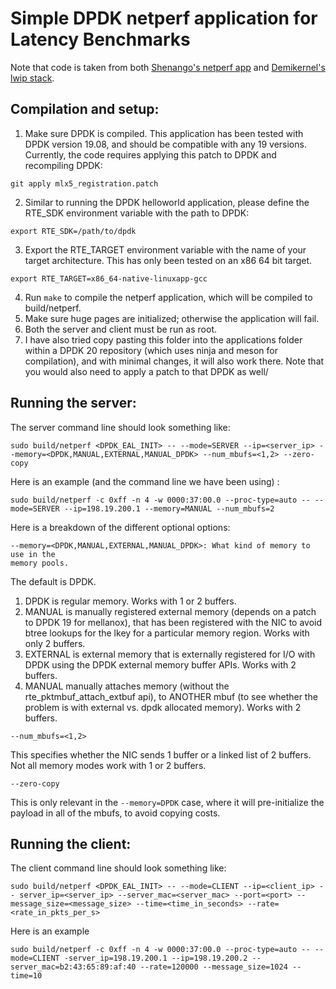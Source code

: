 # Simple DPDK netperf application for Latency Benchmarks
Note that code is taken from both [Shenango's netperf
app](https://github.com/shenango/shenango/tree/master/apps/dpdk_netperf) and
[Demikernel's lwip stack](https://github.com/demikernel/demikernel).

## Compilation and setup:
1. Make sure DPDK is compiled. This application has been tested with DPDK
   version 19.08, and should be compatible with any 19 versions. Currently, the
code requires applying this patch to DPDK and recompiling DPDK:
```
git apply mlx5_registration.patch
```
2. Similar to running the DPDK helloworld application, please define the RTE_SDK
   environment variable with the path to DPDK:
```
export RTE_SDK=/path/to/dpdk
```

3. Export the RTE_TARGET environment variable with the name of your target
   architecture. This has only been tested on an x86 64 bit target.
```
export RTE_TARGET=x86_64-native-linuxapp-gcc
```
4. Run `make` to compile the netperf application, which will be compiled to
   build/netperf.
5. Make sure huge pages are initialized; otherwise the application will fail.
6. Both the server and client must be run as root.
7. I have also tried copy pasting this folder into the applications folder within a DPDK 20 repository (which uses ninja and meson for compilation), and with minimal changes, it will also work there. Note that you would also need to apply a patch to that DPDK as well/

## Running the server:
The server command line should look something like:
```
sudo build/netperf <DPDK_EAL_INIT> -- --mode=SERVER --ip=<server_ip> --memory=<DPDK,MANUAL,EXTERNAL,MANUAL_DPDK> --num_mbufs=<1,2> --zero-copy
```
Here is an example (and the command line we have been using) :
``` 
sudo build/netperf -c 0xff -n 4 -w 0000:37:00.0 --proc-type=auto -- --mode=SERVER --ip=198.19.200.1 --memory=MANUAL --num_mbufs=2
```

Here is a breakdown of the different optional options:
```
--memory=<DPDK,MANUAL,EXTERNAL,MANUAL_DPDK>: What kind of memory to use in the
memory pools.
```
The default is DPDK.
1. DPDK is regular memory. Works with 1 or 2 buffers.
2. MANUAL is manually registered external memory (depends on a patch to DPDK 19 for mellanox), that has been registered with the NIC to avoid btree lookups for the lkey for a particular memory region. Works with only 2 buffers.
3. EXTERNAL is external memory that is externally registered for I/O with DPDK
   using the DPDK external memory buffer APIs. Works with 2 buffers.
4. MANUAL manually attaches memory (without the rte_pktmbuf_attach_extbuf api),
   to ANOTHER mbuf (to see whether the problem is with external vs. dpdk
allocated memory). Works with 2 buffers.
```
--num_mbufs=<1,2>
```
This specifies whether the NIC sends 1 buffer or a linked list of 2 buffers.
Not all memory modes work with 1 or 2 buffers.
```
--zero-copy
```
This is only relevant in the `--memory=DPDK` case, where it will pre-initialize
the payload in all of the mbufs, to avoid copying costs.


## Running the client:
The client command line should look something like:
```
sudo build/netperf <DPDK_EAL_INIT> -- --mode=CLIENT --ip=<client_ip> -- server_ip=<server_ip> --server_mac=<server_mac> --port=<port> --message_size=<message_size> --time=<time_in_seconds> --rate=<rate_in_pkts_per_s>
```
Here is an example
```
sudo build/netperf -c 0xff -n 4 -w 0000:37:00.0 --proc-type=auto -- --mode=CLIENT -server_ip=198.19.200.1 --ip=198.19.200.2 --server_mac=b2:43:65:89:af:40 --rate=120000 --message_size=1024 --time=10
```

